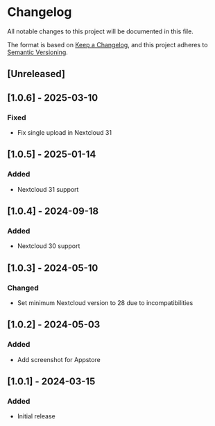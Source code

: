 # Changelog

All notable changes to this project will be documented in this file.

The format is based on [Keep a Changelog](https://keepachangelog.com/en/1.1.0/),
and this project adheres to [Semantic Versioning](https://semver.org/spec/v2.0.0.html).

## [Unreleased]

## [1.0.6] - 2025-03-10

### Fixed

- Fix single upload in Nextcloud 31

## [1.0.5] - 2025-01-14

### Added

- Nextcloud 31 support

## [1.0.4] - 2024-09-18

### Added

- Nextcloud 30 support

## [1.0.3] - 2024-05-10

### Changed

- Set minimum Nextcloud version to 28 due to incompatibilities

## [1.0.2] - 2024-05-03

### Added

- Add screenshot for Appstore

## [1.0.1] - 2024-03-15

### Added

- Initial release
